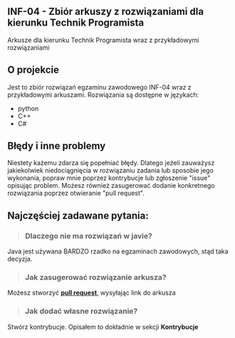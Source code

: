 ## INF-04 - Zbiór arkuszy z rozwiązaniami dla kierunku Technik Programista

Arkusze dla kierunku Technik Programista wraz z przykładowymi rozwiązaniami
 
## O projekcie

Jest to zbiór rozwiązań egzaminu zawodowego INF-04 wraz z przykładowymi arkuszami.
Rozwiązania są dostępne w językach:

- python
- C++
- C#

## Błędy i inne problemy

Niestety każemu zdarza się popełniać błędy. Dlatego jeżeli zauważysz jakiekolwiek niedociągnięcia w rozwiązaniu zadania lub sposobie jego wykonania, popraw mnie poprzez kontrybucje lub zgłoszenie "issue" opisując problem. Możesz również zasugerować dodanie konkretnego rozwiązania poprzez otwieranie "pull request".

## Najczęściej zadawane pytania:

> ### Dlaczego nie ma rozwiązań w javie?
Java jest używana BARDZO rzadko na egzaminach zawodowych, stąd taka decyzja.

> ### Jak zasugerować rozwiązanie arkusza?
Możesz stworzyć **[pull request](https://github.com/ruxixa/INF-04-rozwiazania/pulls)**, wysyłając link do arkusza

> ### Jak dodać własne rozwiązanie?
Stwórz kontrybucje. Opisałem to dokładnie w sekcji **Kontrybucje**